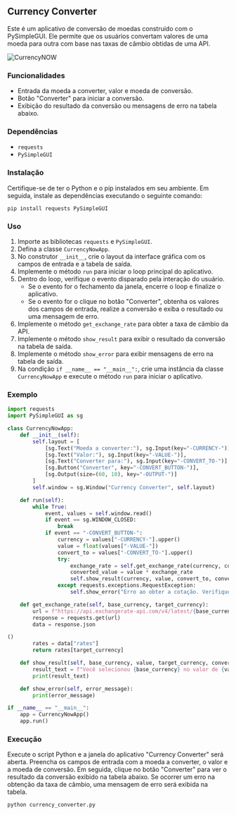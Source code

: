 ## Currency Converter

Este é um aplicativo de conversão de moedas construído com o PySimpleGUI. Ele permite que os usuários convertam valores de uma moeda para outra com base nas taxas de câmbio obtidas de uma API.

![CurrencyNOW](https://github.com/Yur3e/CurrencyNOW-Python/assets/88630655/ae3cccca-3435-485d-9c7e-9db62d6a5f91)

### Funcionalidades

- Entrada da moeda a converter, valor e moeda de conversão.
- Botão "Converter" para iniciar a conversão.
- Exibição do resultado da conversão ou mensagens de erro na tabela abaixo.

### Dependências

- `requests`
- `PySimpleGUI`

### Instalação

Certifique-se de ter o Python e o pip instalados em seu ambiente. Em seguida, instale as dependências executando o seguinte comando:

```shell
pip install requests PySimpleGUI
```

### Uso

1. Importe as bibliotecas `requests` e `PySimpleGUI`.
2. Defina a classe `CurrencyNowApp`.
3. No construtor `__init__`, crie o layout da interface gráfica com os campos de entrada e a tabela de saída.
4. Implemente o método `run` para iniciar o loop principal do aplicativo.
5. Dentro do loop, verifique o evento disparado pela interação do usuário.
   - Se o evento for o fechamento da janela, encerre o loop e finalize o aplicativo.
   - Se o evento for o clique no botão "Converter", obtenha os valores dos campos de entrada, realize a conversão e exiba o resultado ou uma mensagem de erro.
6. Implemente o método `get_exchange_rate` para obter a taxa de câmbio da API.
7. Implemente o método `show_result` para exibir o resultado da conversão na tabela de saída.
8. Implemente o método `show_error` para exibir mensagens de erro na tabela de saída.
9. Na condição `if __name__ == "__main__":`, crie uma instância da classe `CurrencyNowApp` e execute o método `run` para iniciar o aplicativo.

### Exemplo

```python
import requests
import PySimpleGUI as sg

class CurrencyNowApp:
    def __init__(self):
        self.layout = [
            [sg.Text("Moeda a converter:"), sg.Input(key="-CURRENCY-")],
            [sg.Text("Valor:"), sg.Input(key="-VALUE-")],
            [sg.Text("Converter para:"), sg.Input(key="-CONVERT_TO-")],
            [sg.Button("Converter", key="-CONVERT_BUTTON-")],
            [sg.Output(size=(60, 10), key="-OUTPUT-")]
        ]
        self.window = sg.Window("Currency Converter", self.layout)

    def run(self):
        while True:
            event, values = self.window.read()
            if event == sg.WINDOW_CLOSED:
                break
            if event == "-CONVERT_BUTTON-":
                currency = values["-CURRENCY-"].upper()
                value = float(values["-VALUE-"])
                convert_to = values["-CONVERT_TO-"].upper()
                try:
                    exchange_rate = self.get_exchange_rate(currency, convert_to)
                    converted_value = value * exchange_rate
                    self.show_result(currency, value, convert_to, converted_value)
                except requests.exceptions.RequestException:
                    self.show_error("Erro ao obter a cotação. Verifique sua conexão com a internet.")

    def get_exchange_rate(self, base_currency, target_currency):
        url = f"https://api.exchangerate-api.com/v4/latest/{base_currency}"
        response = requests.get(url)
        data = response.json

()
        rates = data["rates"]
        return rates[target_currency]

    def show_result(self, base_currency, value, target_currency, converted_value):
        result_text = f"Você selecionou {base_currency} no valor de {value} para converter em {target_currency} = {converted_value:.2f}"
        print(result_text)

    def show_error(self, error_message):
        print(error_message)

if __name__ == "__main__":
    app = CurrencyNowApp()
    app.run()
```

### Execução

Execute o script Python e a janela do aplicativo "Currency Converter" será aberta. Preencha os campos de entrada com a moeda a converter, o valor e a moeda de conversão. Em seguida, clique no botão "Converter" para ver o resultado da conversão exibido na tabela abaixo. Se ocorrer um erro na obtenção da taxa de câmbio, uma mensagem de erro será exibida na tabela.

```shell
python currency_converter.py
```
